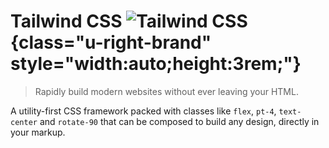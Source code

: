 # Tailwind CSS ![Tailwind CSS](/icons/logo/TailwindCSS.svg){class="u-right-brand" style="width:auto;height:3rem;"}
>Rapidly build modern websites without ever leaving your HTML.

A utility-first CSS framework packed with classes like ``flex``, ``pt-4``, ``text-center`` and ``rotate-90`` that can be composed to build any design, directly in your markup.